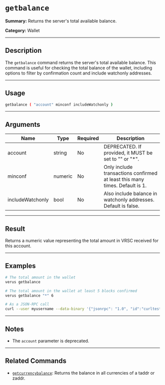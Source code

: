 # `getbalance`

**Summary:**
Returns the server's total available balance.

**Category:**
Wallet

---

## Description
The `getbalance` command returns the server's total available balance. This command is useful for checking the total balance of the wallet, including options to filter by confirmation count and include watchonly addresses.

---

## Usage
```bash
getbalance ( "account" minconf includeWatchonly )
```

---

## Arguments
| Name             | Type    | Required | Description                                                                 |
|------------------|---------|----------|-----------------------------------------------------------------------------|
| account          | string  | No       | DEPRECATED. If provided, it MUST be set to "" or "*".                     |
| minconf          | numeric | No       | Only include transactions confirmed at least this many times. Default is 1. |
| includeWatchonly | bool    | No       | Also include balance in watchonly addresses. Default is false.              |

---

## Result
Returns a numeric value representing the total amount in VRSC received for this account.

---

## Examples
```bash
# The total amount in the wallet
verus getbalance

# The total amount in the wallet at least 5 blocks confirmed
verus getbalance "*" 6

# As a JSON-RPC call
curl --user myusername --data-binary '{"jsonrpc": "1.0", "id":"curltest", "method": "getbalance", "params": ["*", 6] }' -H 'content-type: text/plain;' http://127.0.0.1:27486/
```

---

## Notes
- The `account` parameter is deprecated.

---

## Related Commands
- [`getcurrencybalance`](./getcurrencybalance.md): Returns the balance in all currencies of a taddr or zaddr. 